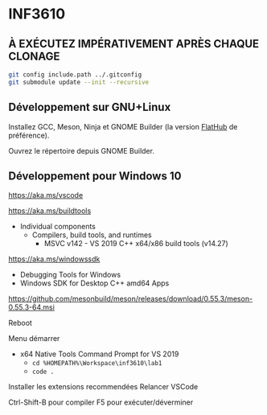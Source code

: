 # INF3610

## À EXÉCUTEZ IMPÉRATIVEMENT APRÈS CHAQUE CLONAGE

```sh
git config include.path ../.gitconfig
git submodule update --init --recursive
```

## Développement sur GNU+Linux

Installez GCC, Meson, Ninja et GNOME Builder (la version [FlatHub][1] de
préférence).

Ouvrez le répertoire depuis GNOME Builder.

## Développement pour Windows 10

https://aka.ms/vscode

https://aka.ms/buildtools
 - Individual components
   - Compilers, build tools, and runtimes
     - MSVC v142 - VS 2019 C++ x64/x86 build tools (v14.27)

https://aka.ms/windowssdk
 - Debugging Tools for Windows
 - Windows SDK for Desktop C++ amd64 Apps

https://github.com/mesonbuild/meson/releases/download/0.55.3/meson-0.55.3-64.msi

Reboot

Menu démarrer
 - x64 Native Tools Command Prompt for VS 2019
   - `cd %HOMEPATH%\Workspace\inf3610\lab1`
   - `code .`

Installer les extensions recommendées
Relancer VSCode

Ctrl-Shift-B pour compiler
F5 pour exécuter/déverminer

[1]: https://flathub.org/apps/details/org.gnome.Builder
